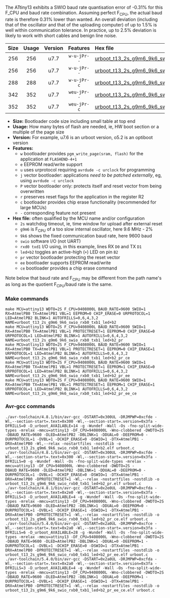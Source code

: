The ATtiny13 exhibits a SWIO baud rate quantisation error of -0.31% for this F_CPU and baud rate combination. Assuming perfect F<sub>CPU</sub>, the actual baud rate is therefore 0.31% lower than wanted. An overall deviation (including that of the oscillator and that of the uploading computer) of up to 1.5% is well within communication tolerance. In practice, up to 2.5% deviation is likely to work with short cables and benign line noise.

|Size|Usage|Version|Features|Hex file|
|:-:|:-:|:-:|:-:|:--|
|256|256|u7.7|`w-u-jPr--`|[urboot_t13_2s_g9m6_9k6_swio_rxb0_txb1_led+b2.hex](https://raw.githubusercontent.com/stefanrueger/urboot.hex/main/mcus/attiny13/watchdog_2_s/internal_oscillator-2%25/%2B9m600000_hz/%2B%2B%2B9k6_baud/swio_rxb0_txb1/led%2Bb2/urboot_t13_2s_g9m6_9k6_swio_rxb0_txb1_led%2Bb2.hex)|
|256|256|u7.7|`w-u-jPr--`|[urboot_t13_2s_g9m6_9k6_swio_rxb0_txb1_led+b2_pr.hex](https://raw.githubusercontent.com/stefanrueger/urboot.hex/main/mcus/attiny13/watchdog_2_s/internal_oscillator-2%25/%2B9m600000_hz/%2B%2B%2B9k6_baud/swio_rxb0_txb1/led%2Bb2/urboot_t13_2s_g9m6_9k6_swio_rxb0_txb1_led%2Bb2_pr.hex)|
|288|288|u7.7|`w-u-jPr-c`|[urboot_t13_2s_g9m6_9k6_swio_rxb0_txb1_led+b2_pr_ce.hex](https://raw.githubusercontent.com/stefanrueger/urboot.hex/main/mcus/attiny13/watchdog_2_s/internal_oscillator-2%25/%2B9m600000_hz/%2B%2B%2B9k6_baud/swio_rxb0_txb1/led%2Bb2/urboot_t13_2s_g9m6_9k6_swio_rxb0_txb1_led%2Bb2_pr_ce.hex)|
|342|352|u7.7|`weu-jPr--`|[urboot_t13_2s_g9m6_9k6_swio_rxb0_txb1_led+b2_pr_ee.hex](https://raw.githubusercontent.com/stefanrueger/urboot.hex/main/mcus/attiny13/watchdog_2_s/internal_oscillator-2%25/%2B9m600000_hz/%2B%2B%2B9k6_baud/swio_rxb0_txb1/led%2Bb2/urboot_t13_2s_g9m6_9k6_swio_rxb0_txb1_led%2Bb2_pr_ee.hex)|
|352|352|u7.7|`weu-jPr-c`|[urboot_t13_2s_g9m6_9k6_swio_rxb0_txb1_led+b2_pr_ee_ce.hex](https://raw.githubusercontent.com/stefanrueger/urboot.hex/main/mcus/attiny13/watchdog_2_s/internal_oscillator-2%25/%2B9m600000_hz/%2B%2B%2B9k6_baud/swio_rxb0_txb1/led%2Bb2/urboot_t13_2s_g9m6_9k6_swio_rxb0_txb1_led%2Bb2_pr_ee_ce.hex)|

- **Size:** Bootloader code size including small table at top end
- **Usage:** How many bytes of flash are needed, ie, HW boot section or a multiple of the page size
- **Version:** For example, u7.6 is an urboot version, o5.2 is an optiboot version
- **Features:**
  + `w` bootloader provides `pgm_write_page(sram, flash)` for the application at `FLASHEND-4+1`
  + `e` EEPROM read/write support
  + `u` uses urprotocol requiring `avrdude -c urclock` for programming
  + `j` vector bootloader: applications *need to be patched externally*, eg, using `avrdude -c urclock`
  + `P` vector bootloader only: protects itself and reset vector from being overwritten
  + `r` preserves reset flags for the application in the register R2
  + `c` bootloader provides chip erase functionality (recommended for large MCUs)
  + `-` corresponding feature not present
- **Hex file:** often qualified by the MCU name and/or configuration
  + `2s` watchdog timeout, ie, time window for upload after external reset
  + `g9m6` is F<sub>CPU</sub> of a too slow internal oscillator, here 9.6 MHz - 2%
  + `9k6` shows the fixed communication baud rate, here 9600 baud
  + `swio` software I/O (not UART)
  + `rxd0 txd1` I/O using, in this example, lines RX `D0` and TX `D1`
  + `led+b2` toggles an active-high (`+`) LED on pin `B2`
  + `pr` vector bootloader protecting the reset vector
  + `ee` bootloader supports EEPROM read/write
  + `ce` bootloader provides a chip erase command


Note below that baud rate and F<sub>CPU</sub> may be different from the path name's as long as the quotient F<sub>CPU</sub>/baud rate is the same.

### Make commands
```
make MCU=attiny13 WDTO=2S F_CPU=9408000L BAUD_RATE=9600 SWIO=1 RX=AtmelPB0 TX=AtmelPB1 VBL=1 EEPROM=0 CHIP_ERASE=0 URPROTOCOL=1 LED=AtmelPB2 BLINK=1 AUTOFRILLS=0,6,4,3,2 NAME=urboot_t13_2s_g9m6_9k6_swio_rxb0_txb1_led+b2
make MCU=attiny13 WDTO=2S F_CPU=9408000L BAUD_RATE=9600 SWIO=1 RX=AtmelPB0 TX=AtmelPB1 VBL=1 PROTECTRESET=1 EEPROM=0 CHIP_ERASE=0 URPROTOCOL=1 LED=AtmelPB2 BLINK=1 AUTOFRILLS=0,6,4,3,2 NAME=urboot_t13_2s_g9m6_9k6_swio_rxb0_txb1_led+b2_pr
make MCU=attiny13 WDTO=2S F_CPU=9408000L BAUD_RATE=9600 SWIO=1 RX=AtmelPB0 TX=AtmelPB1 VBL=1 PROTECTRESET=1 EEPROM=0 CHIP_ERASE=1 URPROTOCOL=1 LED=AtmelPB2 BLINK=1 AUTOFRILLS=0,6,4,3,2 NAME=urboot_t13_2s_g9m6_9k6_swio_rxb0_txb1_led+b2_pr_ce
make MCU=attiny13 WDTO=2S F_CPU=9408000L BAUD_RATE=9600 SWIO=1 RX=AtmelPB0 TX=AtmelPB1 VBL=1 PROTECTRESET=1 EEPROM=1 CHIP_ERASE=0 URPROTOCOL=1 LED=AtmelPB2 BLINK=1 AUTOFRILLS=0,6,4,3,2 NAME=urboot_t13_2s_g9m6_9k6_swio_rxb0_txb1_led+b2_pr_ee
make MCU=attiny13 WDTO=2S F_CPU=9408000L BAUD_RATE=9600 SWIO=1 RX=AtmelPB0 TX=AtmelPB1 VBL=1 PROTECTRESET=1 EEPROM=1 CHIP_ERASE=1 URPROTOCOL=1 LED=AtmelPB2 BLINK=1 AUTOFRILLS=0,6,4,3,2 NAME=urboot_t13_2s_g9m6_9k6_swio_rxb0_txb1_led+b2_pr_ee_ce
```

### Avr-gcc commands
```
./avr-toolchain/4.8.1/bin/avr-gcc -DSTART=0x300UL -DRJMPWP=0xcfde -Wl,--section-start=.text=0x300 -Wl,--section-start=.version=0x3fa -DFRILLS=0 -D_urboot_AVAILABLE=14 -g -Wundef -Wall -Os -fno-split-wide-types -mrelax -mmcu=attiny13 -DF_CPU=9408000L -Wno-clobbered -DWDTO=2S -DBAUD_RATE=9600 -DLED=AtmelPB2 -DBLINK=1 -DDUAL=0 -DEEPROM=0 -DURPROTOCOL=1 -DVBL=1 -DCHIP_ERASE=0 -DSWIO=1 -DTX=AtmelPB1 -DRX=AtmelPB0 -Wl,--relax -nostartfiles -nostdlib -o urboot_t13_2s_g9m6_9k6_swio_rxb0_txb1_led+b2.elf urboot.c
./avr-toolchain/4.8.1/bin/avr-gcc -DSTART=0x300UL -DRJMPWP=0xcfde -Wl,--section-start=.text=0x300 -Wl,--section-start=.version=0x3fa -DFRILLS=0 -g -Wundef -Wall -Os -fno-split-wide-types -mrelax -mmcu=attiny13 -DF_CPU=9408000L -Wno-clobbered -DWDTO=2S -DBAUD_RATE=9600 -DLED=AtmelPB2 -DBLINK=1 -DDUAL=0 -DEEPROM=0 -DURPROTOCOL=1 -DVBL=1 -DCHIP_ERASE=0 -DSWIO=1 -DTX=AtmelPB1 -DRX=AtmelPB0 -DPROTECTRESET=1 -Wl,--relax -nostartfiles -nostdlib -o urboot_t13_2s_g9m6_9k6_swio_rxb0_txb1_led+b2_pr.elf urboot.c
./avr-toolchain/4.8.1/bin/avr-gcc -DSTART=0x2e0UL -DRJMPWP=0xcfda -Wl,--section-start=.text=0x2e0 -Wl,--section-start=.version=0x3fa -DFRILLS=3 -D_urboot_AVAILABLE=4 -g -Wundef -Wall -Os -fno-split-wide-types -mrelax -mmcu=attiny13 -DF_CPU=9408000L -Wno-clobbered -DWDTO=2S -DBAUD_RATE=9600 -DLED=AtmelPB2 -DBLINK=1 -DDUAL=0 -DEEPROM=0 -DURPROTOCOL=1 -DVBL=1 -DCHIP_ERASE=1 -DSWIO=1 -DTX=AtmelPB1 -DRX=AtmelPB0 -DPROTECTRESET=1 -Wl,--relax -nostartfiles -nostdlib -o urboot_t13_2s_g9m6_9k6_swio_rxb0_txb1_led+b2_pr_ce.elf urboot.c
./avr-toolchain/5.4.0/bin/avr-gcc -DSTART=0x2a0UL -DRJMPWP=0xcfce -Wl,--section-start=.text=0x2a0 -Wl,--section-start=.version=0x3fa -DFRILLS=6 -D_urboot_AVAILABLE=28 -g -Wundef -Wall -Os -fno-split-wide-types -mrelax -mmcu=attiny13 -DF_CPU=9408000L -Wno-clobbered -DWDTO=2S -DBAUD_RATE=9600 -DLED=AtmelPB2 -DBLINK=1 -DDUAL=0 -DEEPROM=1 -DURPROTOCOL=1 -DVBL=1 -DCHIP_ERASE=0 -DSWIO=1 -DTX=AtmelPB1 -DRX=AtmelPB0 -DPROTECTRESET=1 -Wl,--relax -nostartfiles -nostdlib -o urboot_t13_2s_g9m6_9k6_swio_rxb0_txb1_led+b2_pr_ee.elf urboot.c
./avr-toolchain/5.4.0/bin/avr-gcc -DSTART=0x2a0UL -DRJMPWP=0xcfda -Wl,--section-start=.text=0x2a0 -Wl,--section-start=.version=0x3fa -DFRILLS=3 -D_urboot_AVAILABLE=4 -g -Wundef -Wall -Os -fno-split-wide-types -mrelax -mmcu=attiny13 -DF_CPU=9408000L -Wno-clobbered -DWDTO=2S -DBAUD_RATE=9600 -DLED=AtmelPB2 -DBLINK=1 -DDUAL=0 -DEEPROM=1 -DURPROTOCOL=1 -DVBL=1 -DCHIP_ERASE=1 -DSWIO=1 -DTX=AtmelPB1 -DRX=AtmelPB0 -DPROTECTRESET=1 -Wl,--relax -nostartfiles -nostdlib -o urboot_t13_2s_g9m6_9k6_swio_rxb0_txb1_led+b2_pr_ee_ce.elf urboot.c
```

